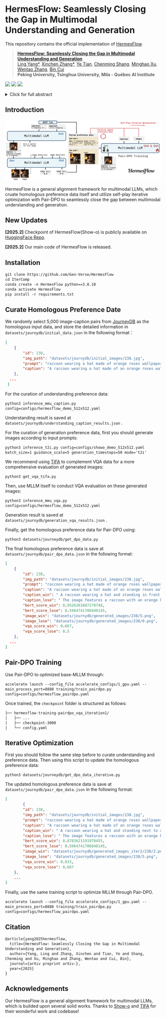 # HermesFlow: Seamlessly Closing the Gap in Multimodal Understanding and Generation

This repository contains the official implementation of [HermesFlow](https://arxiv.org/abs/).

> [**HermesFlow: Seamlessly Closing the Gap in Multimodal Understanding and Generation**](https://arxiv.org/abs/)   
> [Ling Yang\*](https://yangling0818.github.io/), 
> [Xinchen Zhang\*](https://cominclip.github.io/), 
> [Ye Tian](https://tyfeld.github.io/), 
> [Chenming Shang](https://helloscm.github.io/),
> [Minghao Xu](https://chrisallenming.github.io/),
> [Wentao Zhang](https://zwt233.github.io/), 
> [Bin Cui](https://cuibinpku.github.io/) 
> <br>**Peking University, Tsinghua University, Mila - Québec AI Institute**<br>

<p align="left">
  <a href='https://arxiv.org/abs/2410.07171'>
  <img src='https://img.shields.io/badge/Arxiv-2410.07171-A42C25?style=flat&logo=arXiv&logoColor=A42C25'></a> 
  <a href='https://huggingface.co/comin/IterComp'>
  <img src='https://img.shields.io/badge/%F0%9F%A4%97%20Hugging%20Face-Models-yellow'></a>
  <a href="" target='_blank'>
  <img src="https://visitor-badge.laobi.icu/badge?page_id=Gen-Verse.HermesFlow&left_color=gray&right_color=%2342b983"></a> 
</p>


<details>
    <summary>Click for full abstract</summary>
The remarkable success of the autoregressive paradigm has made significant advancement in Multimodal Large Language Models (MLLMs), with powerful models like Show-o, Transfusion and Emu3 made notable strides in unified image understanding and generation. For the first time, we uncover a common phenomenon: the understanding capability of MLLMs is usually stronger than their generative capability, with a significant gap between them. Building on this insight, we propose HermesFlow, a simple and general framework designed to seamlessly bridge the gap between understanding and generation in MLLMs. Specifically, we take the homologous data as input to curate homologous preference data of both understanding and generation. Through Pair-DPO and self-play iterative optimization, HermesFlow effectively aligns multimodal understanding and generation using homologous preference data. Extensive experiments demonstrate the significant superiority of our approach over prior methods, particularly in narrowing the gap between multimodal understanding and generation. These findings highlight the potential of HermesFlow as a general alignment framework for next-generation multimodal foundation models.
</details>

## Introduction

![Alt text](figs/pipeline.png)

HermesFlow is a general alignment framework for multimodal LLMs, which cruate homologous preference data itself and utilize self-play iterative optimization with Pair-DPO to seamlessly close the gap between multimodal understanding and generation.

## New Updates

**[2025.2]** Checkpoint of HermesFlow(Show-o) is publicly available on [HuggingFace Repo](https://huggingface.co/comin/IterComp).

**[2025.2]** Our main code of HermesFlow is released.

## Installation

```shell
git clone https://github.com/Gen-Verse/HermesFlow
cd IterComp
conda create -n HermesFlow python==3.8.10
conda activate HermesFlow
pip install -r requirements.txt
```

## Curate Homologous Preference Date

We randomly select 5,000 image-caption pairs from [JourneyDB](https://huggingface.co/datasets/JourneyDB/JourneyDB) as the homologous input data, and store the detailed information in `datasets/journydb/initial_data.json` in the following format：

```json
[
    {
        "id": 238,
        "img_path": "datasets/journydb/initial_images/238.jpg",
        "prompt": "raccoon wearing a hat made of orange roses wallpaper pattern",
        "caption": "A raccoon wearing a hat made of an orange roses wallpaper pattern."
    },
  ...
 ]
```

For the curation of understanding preference data:

```shell
python3 inference_mmu_caption.py config=configs/hermesflow_demo_512x512.yaml
```

Understanding result is saved at  `datasets/journydb/understanding_caption_results.json` .

For the curation of generation preference data, first you should generate images according to input prompts:

```shell
python3 inference_t2i.py config=configs/showo_demo_512x512.yaml batch_size=1 guidance_scale=5 generation_timesteps=50 mode='t2i'
```

We recommend using [TIFA](https://github.com/Yushi-Hu/tifa) to complement VQA data for a more comprehensive evaluation of generated images:

```shell
python3 get_vqa_tifa.py
```

Then, use MLLM itself to conduct VQA evaluation on these generated images:

```shell
python3 inference_mmu_vqa.py config=configs/hermesflow_demo_512x512.yaml
```

Generation result is saved at  `datasets/journydb/generation_vqa_results.json` .

Finally, get the homologous preference data for Pair-DPO using:

```shell
python3 datasets/journeydb/get_dpo_data.py
```

The final homologous preference data is save at  `datasets/journydb/pair_dpo_data.json` in the following format:

```json
[
  	{
        "id": 238,
        "img_path": "datasets/journydb/initial_images/238.jpg",
        "prompt": "raccoon wearing a hat made of orange roses wallpaper pattern",
        "caption": "A raccoon wearing a hat made of an orange roses wallpaper pattern.",
        "caption_win": " A raccoon wearing a hat and standing in front of a floral wallpaper.",
        "caption_lose": " The image features a raccoon with an orange hat on, sitting on a table in front of a vase with flowers.",
        "bert_score_win": 0.9526261687278748,
        "bert_score_lose": 0.5964741706848145,
        "image_win": "datasets/journydb/generated_images/238/5.png",
        "image_lose": "datasets/journydb/generated_images/238/0.png",
        "vqa_score_win": 0.667,
        "vqa_score_lose": 0.5
    },
  ...
]
```

## Pair-DPO Training

Use Pair-DPO to optimized base-MLLM through:

```shell
accelerate launch --config_file accelerate_configs/1_gpu.yaml --main_process_port=8888 training/train_pairdpo.py config=configs/hermesflow_pairdpo.yaml
```

Once trained, the `checkpoint` folder is structured as follows:

```
├── hermesflow-training-pairdpo_vqa_iteration1/ 
|   ├── ...
|   ├── checkpoint-3000
|   └── config.yaml
```

## Iterative Optimization

First you should follow the same step before to curate understanding and preference data. Then using this script to update the homologous preference data:

```shell
python3 datasets/journeydb/get_dpo_data_iterative.py
```

The updated homologous preference data is save at  `datasets/journydb/pair_dpo_data.json` in the following format:

```json
[
		{
        "id": 238,
        "img_path": "datasets/journydb/initial_images/238.jpg",
        "prompt": "raccoon wearing a hat made of orange roses wallpaper pattern",
        "caption": "A raccoon wearing a hat made of an orange roses wallpaper pattern.",
        "caption_win": " A raccoon wearing a hat and standing next to a vase of flowers.",
        "caption_lose": " The image features a raccoon with an orange hat on, sitting on a table in front of a vase with flowers.",
        "bert_score_win": 0.8783621191978455,
        "bert_score_lose": 0.5964741706848145,
        "image_win": "datasets/journydb/generated_images_iter2/238/2.png",
        "image_lose": "datasets/journydb/generated_images/238/5.png",
        "vqa_score_win": 0.833,
        "vqa_score_lose": 0.667
    },
    ...
]
```

Finally, use the same training script to optimize MLLM through Pair-DPO.

```shell
accelerate launch --config_file accelerate_configs/1_gpu.yaml --main_process_port=8888 training/train_pairdpo.py config=configs/hermesflow_pairdpo.yaml
```

## Citation

```
@article{yang2025hermesflow,
  title={HermesFlow: Seamlessly Closing the Gap in Multimodal Understanding and Generation},
  author={Yang, Ling and Zhang, Xinchen and Tian, Ye and Shang, Chenming and Xu, Minghao and Zhang, Wentao and Cui, Bin},
  journal={arXiv preprint arXiv:},
  year={2025}
}
```

## Acknowledgements

Our HermesFlow is a general alignment framework for multimodal LLMs, which is builded upon several solid works. Thanks to [Show-o](https://github.com/showlab/Show-o) and [TIFA](https://github.com/Yushi-Hu/tifa) for their wonderful work and codebase!